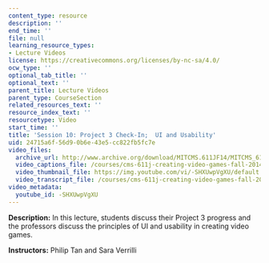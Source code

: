```yaml
---
content_type: resource
description: ''
end_time: ''
file: null
learning_resource_types:
- Lecture Videos
license: https://creativecommons.org/licenses/by-nc-sa/4.0/
ocw_type: ''
optional_tab_title: ''
optional_text: ''
parent_title: Lecture Videos
parent_type: CourseSection
related_resources_text: ''
resource_index_text: ''
resourcetype: Video
start_time: ''
title: 'Session 10: Project 3 Check-In;  UI and Usability'
uid: 24715a6f-56d9-0b6e-43e5-cc822fb5fc7e
video_files:
  archive_url: http://www.archive.org/download/MITCMS.611JF14/MITCMS_611JF14_lec10_300k.mp4
  video_captions_file: /courses/cms-611j-creating-video-games-fall-2014/2e96f543a766588488318f0ba7d1e7bc_-SHXUwpVgXU.vtt
  video_thumbnail_file: https://img.youtube.com/vi/-SHXUwpVgXU/default.jpg
  video_transcript_file: /courses/cms-611j-creating-video-games-fall-2014/5b578018a652ea21fb51b68d56d804e8_-SHXUwpVgXU.pdf
video_metadata:
  youtube_id: -SHXUwpVgXU
---
```


**Description:** In this lecture, students discuss their Project 3 progress and the professors discuss the principles of UI and usability in creating video games.

**Instructors:** Philip Tan and Sara Verrilli

